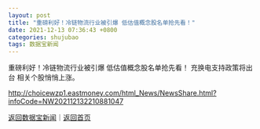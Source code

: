 ```yaml
---
layout: post
title: "重磅利好！冷链物流行业被引爆 低估值概念股名单抢先看！"
date: 2021-12-13 07:36:43 +0800
categories: shujubao
tags: 数据宝新闻
---
```

重磅利好！冷链物流行业被引爆 低估值概念股名单抢先看！
充换电支持政策将出台 相关个股悄悄上涨。

<http://choicewzp1.eastmoney.com/html_News/NewsShare.html?infoCode=NW202112132210881047>

[返回数据宝新闻](//finews.withounder.com/shujubao/)｜[返回首页](//finews.withounder.com/)